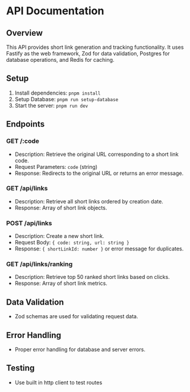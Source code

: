 # API Documentation

## Overview

This API provides short link generation and tracking functionality. It uses Fastify as the web framework, Zod for data validation, Postgres for database operations, and Redis for caching.

## Setup

1. Install dependencies: `pnpm install`
2. Setup Database: `pnpm run setup-database`
3. Start the server: `pnpm run dev`

## Endpoints

### GET /:code

- Description: Retrieve the original URL corresponding to a short link code.
- Request Parameters: `code` (string)
- Response: Redirects to the original URL or returns an error message.

### GET /api/links

- Description: Retrieve all short links ordered by creation date.
- Response: Array of short link objects.

### POST /api/links

- Description: Create a new short link.
- Request Body: `{ code: string, url: string }`
- Response: `{ shortLinkId: number }` or error message for duplicates.

### GET /api/links/ranking

- Description: Retrieve top 50 ranked short links based on clicks.
- Response: Array of short link metrics.

## Data Validation

- Zod schemas are used for validating request data.

## Error Handling

- Proper error handling for database and server errors.

## Testing

- Use built in http client to test routes
